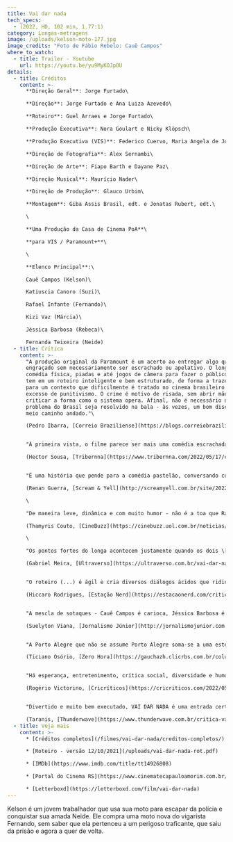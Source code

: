 ```yaml
---
title: Vai dar nada
tech_specs:
  - (2022, HD, 102 min, 1.77:1)
category: Longas-metragens
image: /uploads/kelson-moto-177.jpg
image_credits: "Foto de Fábio Rebelo: Cauê Campos"
where_to_watch:
  - title: Trailer - Youtube
    url: https://youtu.be/yu9MyKOJpOU
details:
  - title: Créditos
    content: >-
      **Direção Geral**: Jorge Furtado\

      **Direção**: Jorge Furtado e Ana Luiza Azevedo\

      **Roteiro**: Guel Arraes e Jorge Furtado\

      **Produção Executiva**: Nora Goulart e Nicky Klöpsch\

      **Produção Executiva (VIS)**: Federico Cuervo, Maria Angela de Jesus e Tereza Gonzalez\

      **Direção de Fotografia**: Alex Sernambi\

      **Direção de Arte**: Fiapo Barth e Dayane Paz\

      **Direção Musical**: Maurício Nader\

      **Direção de Produção**: Glauco Urbim\

      **Montagem**: Giba Assis Brasil, edt. e Jonatas Rubert, edt.\

      \

      **Uma Produção da Casa de Cinema PoA**\

      **para VIS / Paramount+**\

      \

      **Elenco Principal**:\

      Cauê Campos (Kelson)\

      Katiuscia Canoro (Suzi)\

      Rafael Infante (Fernando)\

      Kizi Vaz (Márcia)\

      Jéssica Barbosa (Rebeca)\

      Fernanda Teixeira (Neide)
  - title: Crítica
    content: >-
      "A produção original da Paramount é um acerto ao entregar algo que é
      engraçado sem necessariamente ser escrachado ou apelativo. O longa usa
      comédia física, piadas e até jogos de câmera para fazer o público rir e
      tem em um roteiro inteligente e bem estruturado, de forma a trazer leveza
      para um contexto que dificilmente é tratado no cinema brasileiro sem um
      excesso de punitivismo. O crime é motivo de risada, sem abrir mão de
      criticar a forma como o sistema opera. Afinal, não é necessário que todo
      problema do Brasil seja resolvido na bala - às vezes, um bom discurso já é
      meio caminho andado."\

      (Pedro Ibarra, [Correio Braziliense](https://blogs.correiobraziliense.com.br/proximocapitulo/vai-dar-nada-estreia-com-comedia-engracada-e-critica-na-paramount/), 17/05/2022)


      "À primeira vista, o filme parece ser mais uma comédia escrachada brasileira que brinca com o 'jeitinho brasileiro' e a vida marginal, mas o roteiro consegue tratar de pessoas que vivem nas margens (da sociedade e da lei) sem cair em estereótipos negativos. VAI DAR NADA nos diverte, gera boas gargalhadas em quem está assistindo.\

      (Hector Sousa, [Tribernna](https://www.tribernna.com/2022/05/17/critica-vai-dar-nada-diverte-surpreende-e-faz-pensar/), 17/05/2022)


      "É uma história que pende para a comédia pastelão, conversando com a linguagem mais pop das comédias atuais do cinema nacional, porém VAI DAR NADA tem um refinamento interessante em seu roteiro, que vem do olhar sábio de Furtado e Arraes. Os dois conseguem amarrar a história de humor e ação com uma narrativa interessante sobre essa ética que permeia quem comete delitos no Brasil, desde o roubo de motos até o uso da 'gatonet', tudo passa por essa ótica que extenua os limites entre o certo e o errado."\

      (Renan Guerra, [Scream & Yell](http://screamyell.com.br/site/2022/05/18/cinema-vai-dar-nada-e-o-retorno-de-jorge-furtado-as-comedias-na-primeira-producao-nacional-do-paramout/), 18/05/2022)\

      \

      "De maneira leve, dinâmica e com muito humor - não é a toa que Rafael Infante e Katiuscia Canoro estão no elenco - VAI DAR NADA mostra como funciona o sistema do nosso país para quem sabe lidar com ele. E segundo Furtado, 'é o melhor filme sobre DPVAT' já produzido em solo brasileiro."\

      (Thamyris Couto, [CineBuzz](https://cinebuzz.uol.com.br/noticias/cinebuzzjaviu/vai-dar-nada-surge-como-comedia-que-critica-regalias-do-brasil-cinebuzzindica.phtml), 12/05/2022)\

      \

      "Os pontos fortes do longa acontecem justamente quando os dois \[Rafael Infante e Katiuscia Canoro] estão em cena, como em uma competição: quem trará mais humor para o espectador? Se a intenção foi, de fato, trazer os atores em cena, sem compromisso assumido com o personagem, Jorge Furtado conseguiu ser assertivo."\

      (Gabriel Meira, [Ultraverso](https://ultraverso.com.br/vai-dar-nada-critica-do-filme-paramount-plus-2022/), 18/05/2022)


      "O roteiro (...) é ágil e cria diversos diálogos ácidos que ridicularizam certos aspectos sócio-políticos como DPVAT, a polícia e outras questões políticas bastante atuais. (...) As situações apresentadas no texto, quase tornam o sistema um dos vilão da trama. Mesmo que diversos personagens na trama façam coisas erradas para sobreviver, a trama não romantiza as ações dos personagens, mas também não as condena."\

      (Hiccaro Rodrigues, [Estação Nerd](https://estacaonerd.com/critica-vai-dar-nada/), 16/05/2022)


      "A mescla de sotaques - Cauê Campos é carioca, Jéssica Barbosa é baiana e Nicolas Vargas é gaúcho, por exemplo -, o elenco majoritariamente negro e indiscutivelmente talentoso, e a expressão na medida certa do famoso jeitinho brasileiro, fazem de VAI DAR NADA uma realização que abraça a diversidade do Brasil. Vale toda nossa audiência."\

      (Suelyton Viana, [Jornalismo Júnior](http://jornalismojunior.com.br/vai-dar-nada/), 19/05/2022)


      "A Porto Alegre que não se assume Porto Alegre soma-se a uma estética edulcorada, um elenco inchado, à valorização do texto e da palavra em detrimento do desenvolvimento e da coerência dos personagens e à abordagem superficial da contravenção como estratégia de sobrevivência. Juntos, esses elementos fazem de VAI DAR NADA um filme artificial, inodoro, excessivo, genérico e inofensivo."\

      (Ticiano Osório, [Zero Hora](https://gauchazh.clicrbs.com.br/colunistas/ticiano-osorio/noticia/2022/07/os-10-piores-filmes-de-2022-ate-agora-cl51e0jzc009g0167s2if9c9v.html), 05/07/2022)


      "Há esperança, entretenimento, crítica social, diversidade e humor em doses certas em VAI DAR NADA. Não somente isso. A trilha musical, por exemplo, é marcante. Guel e Jorge imprimem seu estilo ao filme. Talvez não tão inovador como em Armação Ilimitada ou metalinguístico como em Saneamento Básico. Mas que se tornou uma boa opção de entretenimento."\

      (Rogério Victorino, [Cricríticos](https://cricriticos.com/2022/05/18/critica-vai-dar-nada/?feed_id=2289&_unique_id=6284e0191eead), 18/05/2022)


      "Divertido e muito bem executado, VAI DAR NADA é uma entrada certeira da Paramount+ no mercado de longas nacionais, investindo em representativade e ótimas críticas sociais."\

      (Taranis, [Thunderwave](https://www.thunderwave.com.br/critica-vai-dar-nada/), 12/05/2022)
  - title: Veja mais
    content: >-
      * [Créditos completos](/filmes/vai-dar-nada/creditos-completos/)

      * [Roteiro - versão 12/10/2021](/uploads/vai-dar-nada-rot.pdf)

      * [IMDb](https://www.imdb.com/title/tt14926808)

      * [Portal do Cinema RS](https://www.cinematecapauloamorim.com.br/portaldocinemagaucho/1388/vai-dar-nada)

      * [Letterboxd](https://letterboxd.com/film/vai-dar-nada)
---
```

Kelson é um jovem trabalhador que usa sua moto para escapar da polícia e conquistar sua amada Neide. Ele compra uma moto nova do vigarista Fernando, sem saber que ela pertenceu a um perigoso traficante, que saiu da prisão e agora a quer de volta.
